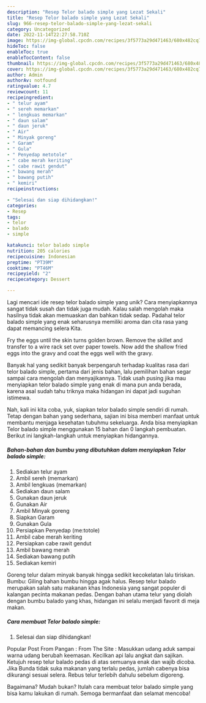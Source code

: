 ```yaml
---
description: "Resep Telor balado simple yang Lezat Sekali"
title: "Resep Telor balado simple yang Lezat Sekali"
slug: 966-resep-telor-balado-simple-yang-lezat-sekali
category: Uncategorized
date: 2022-11-14T22:27:58.710Z
image: https://img-global.cpcdn.com/recipes/3f5773a29d471463/680x482cq70/telor-balado-simple-foto-resep-utama.jpg
hideToc: false
enableToc: true
enableTocContent: false
thumbnail: https://img-global.cpcdn.com/recipes/3f5773a29d471463/680x482cq70/telor-balado-simple-foto-resep-utama.jpg
cover: https://img-global.cpcdn.com/recipes/3f5773a29d471463/680x482cq70/telor-balado-simple-foto-resep-utama.jpg
author: Admin
authorAv: notfound
ratingvalue: 4.7
reviewcount: 11
recipeingredient:
- " telur ayam"
- " sereh memarkan"
- " lengkuas memarkan"
- " daun salam"
- " daun jeruk"
- " Air"
- " Minyak goreng"
- " Garam"
- " Gula"
- " Penyedap metotole"
- " cabe merah keriting"
- " cabe rawit gendut"
- " bawang merah"
- " bawang putih"
- " kemiri"
recipeinstructions:

- "Selesai dan siap dihidangkan!"
categories:
- Resep
tags:
- telor
- balado
- simple

katakunci: telor balado simple 
nutrition: 205 calories
recipecuisine: Indonesian
preptime: "PT39M"
cooktime: "PT46M"
recipeyield: "2"
recipecategory: Dessert

---
```





Lagi mencari ide resep telor balado simple yang unik? Cara menyiapkannya sangat tidak susah dan tidak juga mudah. Kalau salah mengolah maka hasilnya tidak akan memuaskan dan bahkan tidak sedap. Padahal telor balado simple yang enak seharusnya memiliki aroma dan cita rasa yang dapat memancing selera Kita.





Fry the eggs until the skin turns golden brown. Remove the skillet and transfer to a wire rack set over paper towels. Now add the shallow fried eggs into the gravy and coat the eggs well with the gravy.

Banyak hal yang sedikit banyak berpengaruh terhadap kualitas rasa dari telor balado simple, pertama dari jenis bahan, lalu pemilihan bahan segar sampai cara mengolah dan menyajikannya. Tidak usah pusing jika mau menyiapkan telor balado simple yang enak di mana pun anda berada, karena asal sudah tahu triknya maka hidangan ini dapat jadi suguhan istimewa.






Nah, kali ini kita coba, yuk, siapkan telor balado simple sendiri di rumah. Tetap dengan bahan yang sederhana, sajian ini bisa memberi manfaat untuk membantu menjaga kesehatan tubuhmu sekeluarga. Anda bisa menyiapkan Telor balado simple menggunakan 15 bahan dan 0 langkah pembuatan. Berikut ini langkah-langkah untuk menyiapkan hidangannya.

<!--inarticleads1-->

##### Bahan-bahan dan bumbu yang dibutuhkan dalam menyiapkan Telor balado simple:

1. Sediakan  telur ayam
1. Ambil  sereh (memarkan)
1. Ambil  lengkuas (memarkan)
1. Sediakan  daun salam
1. Gunakan  daun jeruk
1. Gunakan  Air
1. Ambil  Minyak goreng
1. Siapkan  Garam
1. Gunakan  Gula
1. Persiapkan  Penyedap (me:totole)
1. Ambil  cabe merah keriting
1. Persiapkan  cabe rawit gendut
1. Ambil  bawang merah
1. Sediakan  bawang putih
1. Sediakan  kemiri


Goreng telur dalam minyak banyak hingga sedikit kecokelatan lalu tiriskan. Bumbu: Giling bahan bumbu hingga agak halus. Resep telur balado merupakan salah satu makanan khas Indonesia yang sangat populer di kalangan pecinta makanan pedas. Dengan bahan utama telur yang diolah dengan bumbu balado yang khas, hidangan ini selalu menjadi favorit di meja makan. 

<!--inarticleads2-->

##### Cara membuat Telor balado simple:


1. Selesai dan siap dihidangkan!

Popular Post From Pangan : From The Site : Masukkan udang aduk sampai warna udang berubah keemasan. Kecilkan api lalu angkat dan sajikan. Ketujuh resep telur balado pedas di atas semuanya enak dan wajib dicoba. Jika Bunda tidak suka makanan yang terlalu pedas, jumlah cabenya bisa dikurangi sesuai selera. Rebus telur terlebih dahulu sebelum digoreng. 

Bagaimana? Mudah bukan? Itulah cara membuat telor balado simple yang bisa kamu lakukan di rumah. Semoga bermanfaat dan selamat mencoba!

